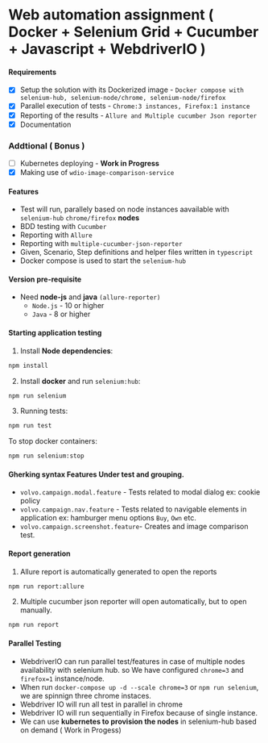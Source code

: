 # Web automation assignment ( Docker + Selenium Grid + Cucumber + Javascript + WebdriverIO )

#### Requirements

- [x] Setup the solution with its Dockerized image - `Docker compose with selenium-hub, selenium-node/chrome, selenium-node/firefox`
- [x] Parallel execution of tests - `Chrome:3 instances, Firefox:1 instance`
- [x] Reporting of the results - `Allure and Multiple cucumber Json reporter`
- [x] Documentation

### Addtional ( Bonus )

- [ ] Kubernetes deploying - **Work in Progress**
- [x] Making use of `wdio-image-comparison-service`

#### Features

- Test will run, parallely based on node instances aavailable with `selenium-hub` `chrome/firefox` **nodes**
- BDD testing with `Cucumber`
- Reporting with `Allure`
- Reporting with `multiple-cucumber-json-reporter`
- Given, Scenario, Step definitions and helper files written in `typescript`
- Docker compose is used to start the `selenium-hub`

#### Version pre-requisite

- Need **node-js** and **java** `(allure-reporter)`
  - `Node.js` - 10 or higher
  - `Java` - 8 or higher

#### Starting application testing

1. Install **Node dependencies**:

```sh
npm install
```

2. Install **docker** and run `selenium:hub`:

```sh
npm run selenium
```

3. Running tests:

```sh
npm run test
```

To stop docker containers:

```sh
npm run selenium:stop
```

#### Gherking syntax Features Under test and grouping.

- `volvo.campaign.modal.feature` - Tests related to modal dialog ex: cookie policy
- `volvo.campaign.nav.feature` - Tests related to navigable elements in application ex: hamburger menu options `Buy`, `Own` etc.
- `volvo.campaign.screenshot.feature`- Creates and image comparison test.

#### Report generation

1. Allure report is automatically generated to open the reports

```sh
npm run report:allure
```

2. Multiple cucumber json reporter will open automatically, but to open manually.

```sh
npm run report
```

#### Parallel Testing

- WebdriverIO can run parallel test/features in case of multiple nodes availability with selenium hub.
  so We have configured `chrome=3` and `firefox=1` instance/node.
- When run `docker-compose up -d --scale chrome=3` or `npm run selenium`, we are spinnign three chrome instaces.
- Webdriver IO will run all test in parallel in chrome
- Webdriver IO will run sequentially in Firefox because of single instance.
- We can use **kubernetes to provision the nodes** in selenium-hub based on demand ( Work in Progess)
